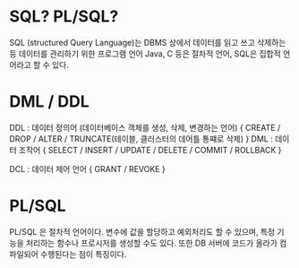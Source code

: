 # SQL? PL/SQL?

SQL (structured Query Language)는 DBMS 상에서 데이터를 읽고 쓰고 삭제하는 등 데이터를 관리하기 위한 프로그램 언어
Java, C 등은 절차적 언어, SQL은 집합적 언어라고 할 수 있다.


# DML / DDL

DDL : 데이터 정의어 (데이터베이스 객체를 생성, 삭제, 변경하는 언어)
    {
        CREATE / DROP / ALTER / TRUNCATE(테이블, 클러스터의 데어틀 통쨰로 삭제)
    }
DML : 데이터 조작어
    {
        SELECT / INSERT / UPDATE / DELETE / COMMIT / ROLLBACK
    }

DCL : 데이터 제어 언어
    {
        GRANT / REVOKE
    }

# PL/SQL

PL/SQL 은 절차적 언어이다. 변수에 값을 할당하고 예외처리도 할 수 있으며, 특정 기능을 처리하는 함수나 프로시저를 생성할 수도 있다. 또한 DB 서버에 코드가 올라가
컴파일되어 수행된다는 점이 특징이다.